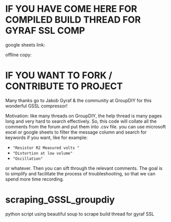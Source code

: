 # IF YOU HAVE COME HERE FOR COMPILED BUILD THREAD FOR GYRAF SSL COMP


google sheets link:

offline copy:




# IF YOU WANT TO FORK / CONTRIBUTE TO PROJECT

Many thanks go to Jakob Gyraf & the community at GroupDIY for this wonderful GSSL compressor!

Motivation: like many threads on GroupDIY, the help thread is many pages long and very hard to search effectively. So, this code will collate all the comments from the forum and put them into .csv file. you can use microsoft excel or google sheets to filter the message column and search for keywords if you want, like for example:

- ``` "Resistor R2 Measured volts " ```
- ``` "Distortion at low volume" ```
- ``` "Oscillation" ```

or whatever. Then you can sift through the relevant comments. The goal is to simplify and facilitate the process of troubleshooting, so that we can spend more time recording.


# scraping_GSSL_groupdiy
python script using beautiful soup to scrape build thread for gyraf SSL


